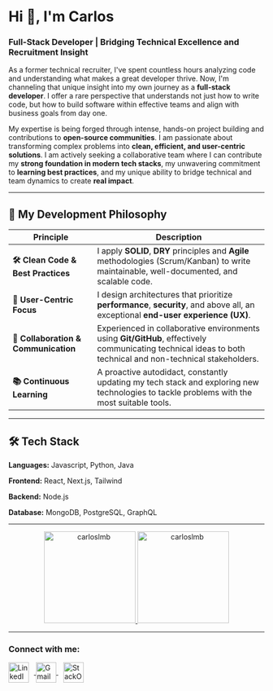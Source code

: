 <h1 align="left">Hi 👋, I'm Carlos</h1>
<h3 align="left">Full-Stack Developer | Bridging Technical Excellence and Recruitment Insight</h3>

As a former technical recruiter, I've spent countless hours analyzing code and understanding what makes a great developer thrive. Now, I'm channeling that unique insight into my own journey as a **full-stack developer**. I offer a rare perspective that understands not just how to write code, but how to build software within effective teams and align with business goals from day one.

My expertise is being forged through intense, hands-on project building and contributions to **open-source communities**. I am passionate about transforming complex problems into **clean, efficient, and user-centric solutions**. I am actively seeking a collaborative team where I can contribute my **strong foundation in modern tech stacks**, my unwavering commitment to **learning best practices**, and my unique ability to bridge technical and team dynamics to create **real impact**.

---

## 🧩 My Development Philosophy

| Principle | Description |
|-----------|-------------|
| **🛠️ Clean Code & Best Practices** | I apply **SOLID**, **DRY** principles and **Agile** methodologies (Scrum/Kanban) to write maintainable, well-documented, and scalable code. |
| **🎯 User-Centric Focus** | I design architectures that prioritize **performance**, **security**, and above all, an exceptional **end-user experience (UX)**. |
| **🤝 Collaboration & Communication** | Experienced in collaborative environments using **Git/GitHub**, effectively communicating technical ideas to both technical and non-technical stakeholders. |
| **📚 Continuous Learning** | A proactive autodidact, constantly updating my tech stack and exploring new technologies to tackle problems with the most suitable tools. |

---

## 🛠️ Tech Stack

**Languages:** Javascript, Python, Java

**Frontend:** React, Next.js, Tailwind 

**Backend:** Node.js

**Database:** MongoDB, PostgreSQL, GraphQL 

---

<p align="center">
<a href="https://github.com/CarlosLmb">
  <img height="180em" src="https://github-readme-stats.vercel.app/api/top-langs?username=carloslmb&show_icons=true&locale=en&layout=compact&theme=algolia&include_all_commits=true&count_private=true" alt="carloslmb" />
  <img height="180em" src="https://github-readme-stats.vercel.app/api?username=carloslmb&show_icons=true&locale=en&theme=algolia&include_all_commits=true&count_private=true" alt="carloslmb" />
</a>
</p>

---


<h3 align="left">Connect with me:</h3>
<p align="left">
  <a href="https://www.linkedin.com/in/carlos-cordero-j/" target="_blank">
    <img align="center" src="https://skillicons.dev/icons?i=linkedin" alt="LinkedIn" height="40" width="40" style="margin-right: 10px;" />
  </a>
  <a href="mailto:chucklmb.dev@gmail.com" style="margin-right: 10px;">
    <img align="center" src="https://skillicons.dev/icons?i=gmail" alt="Gmail" height="40" width="40" />
  </a>
  <a href="https://stackoverflow.com/users/19479890/carlos-cordero" target="_blank">
    <img align="center" src="https://skillicons.dev/icons?i=stackoverflow" alt="StackOverflow" height="40" width="40" style="margin-right: 10px;" />
</p>



